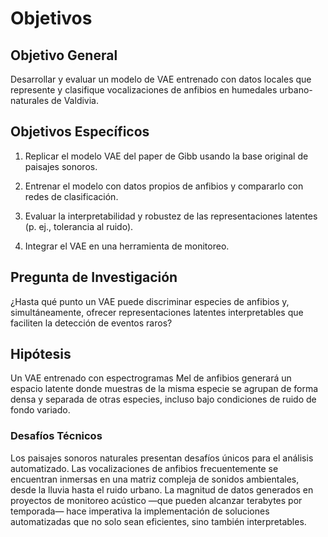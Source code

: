 # Objetivos

## Objetivo General

Desarrollar y evaluar un modelo de VAE entrenado con datos locales que represente y clasifique vocalizaciones de anfibios en humedales urbano-naturales de Valdivia.

## Objetivos Específicos

1. Replicar el modelo VAE del paper de Gibb usando la base original de paisajes sonoros.

2. Entrenar el modelo con datos propios de anfibios y compararlo con redes de clasificación.

3. Evaluar la interpretabilidad y robustez de las representaciones latentes (p. ej., tolerancia al ruido).

4. Integrar el VAE en una herramienta de monitoreo.

## Pregunta de Investigación

¿Hasta qué punto un VAE puede discriminar especies de anfibios y, simultáneamente, ofrecer representaciones latentes interpretables que faciliten la detección de eventos raros?

## Hipótesis

Un VAE entrenado con espectrogramas Mel de anfibios generará un espacio latente donde muestras de la misma especie se agrupan de forma densa y separada de otras especies, incluso bajo condiciones de ruido de fondo variado.


### Desafíos Técnicos

Los paisajes sonoros naturales presentan desafíos únicos para el análisis automatizado. Las vocalizaciones de anfibios frecuentemente se encuentran inmersas en una matriz compleja de sonidos ambientales, desde la lluvia hasta el ruido urbano. La magnitud de datos generados en proyectos de monitoreo acústico —que pueden alcanzar terabytes por temporada— hace imperativa la implementación de soluciones automatizadas que no solo sean eficientes, sino también interpretables.

